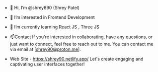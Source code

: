 - 👋 Hi, I’m @shrey890 (Shrey Patel)
- 👀 I’m interested in Frontend Development
- 🌱 I’m currently learning React JS , Three JS

- 📫Contact
If you're interested in collaborating, have any questions, or just want to connect, feel free to reach out to me. You can contact me via email at [shrey90@proton.me].
- Web Site - https://shrey90.netlify.app/
Let's create engaging and captivating user interfaces together!



<!---
shrey890/shrey890 is a ✨ special ✨ repository because its `README.md` (this file) appears on your GitHub profile.
You can click the Preview link to take a look at your changes.
--->
